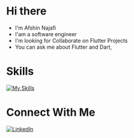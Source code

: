 # Hi there


- I'm Afshin Najafi
- I'am a software engineer
- I'm looking for Collaborate on Flutter Projects
- You can ask me about Flutter and Dart,


# Skills

[![My Skills](https://skillicons.dev/icons?i=androidstudio,dart,flutter,kotlin,figma,git,firebase)](https://skillicons.dev)

# Connect With Me
<a href="https://www.linkedin.com/in/afshin-najafi/">![LinkedIn](https://img.shields.io/badge/linkedin-%230077B5.svg?style=for-the-badge&logo=linkedin&logoColor=white)
